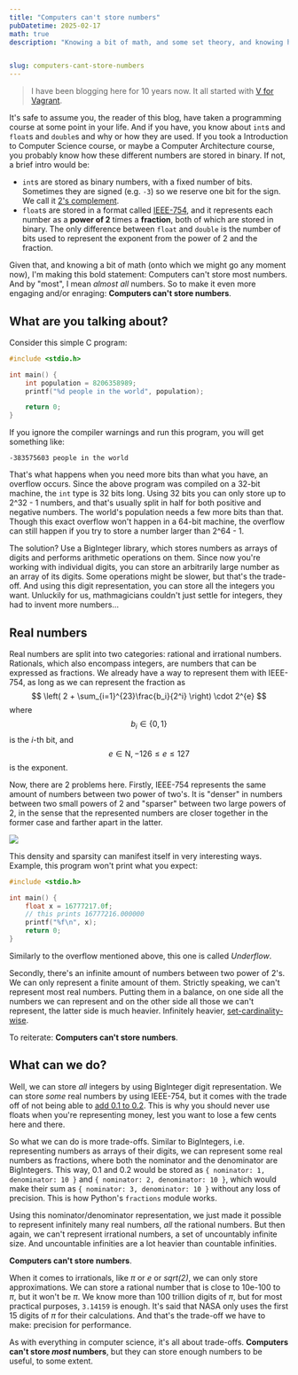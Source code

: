 ```yaml
---
title: "Computers can't store numbers"
pubDatetime: 2025-02-17
math: true
description: "Knowing a bit of math, and some set theory, and knowing how computers store numbers, I'm making this bold statement: Computers can't store most numbers. And by \"most\", I mean almost all numbers. So to make it even more engaging and/or enraging: Computers can't store numbers"


slug: computers-cant-store-numbers
---
```


> I have been blogging here for 10 years now. It all started with [V for Vagrant](/posts/v-for-vagrant/).

It's safe to assume you, the reader of this blog, have taken a
programming course at some point in your life. And if you have, you
know about `int`s and `float`s and `double`s and why or how they are used.
If you took a Introduction to Computer Science course, or maybe a
Computer Architecture course, you probably know how these different numbers are stored
in binary. If not, a brief intro would be:
 - `int`s are stored as binary numbers, with a fixed number of bits. Sometimes
 they are signed (e.g. `-3`) so we reserve one bit for the sign. We call it [2's complement](https://en.wikipedia.org/wiki/Two%27s_complement).
 - `float`s are stored in a format called [IEEE-754](https://en.wikipedia.org/wiki/IEEE_754),
 and it represents each number as a **power of 2** times a **fraction**, both of which
 are stored in binary. The only difference between `float` and `double` is the number of bits
 used to represent the exponent from the power of 2 and the fraction.

Given that, and knowing a bit of math (onto which we might go any moment now), I'm making this
bold statement: Computers can't store most numbers. And by "most", I mean _almost all_ numbers.
So to make it even more engaging and/or enraging: **Computers can't store numbers**.

## What are you talking about?

Consider this simple C program:

```c
#include <stdio.h>

int main() {
    int population = 8206358989;
    printf("%d people in the world", population);

    return 0;
}
```

If you ignore the compiler warnings and run this program, you will get something like:

```
-383575603 people in the world
```

That's what happens when you need more bits than what you have, an overflow occurs.
Since the above program was compiled on a 32-bit machine, the `int` type is 32 bits long.
Using 32 bits you can only store up to 2^32 - 1 numbers, and that's usually split in half
for both positive and negative numbers. The world's population needs a few more bits than that.
Though this exact overflow won't happen in a 64-bit machine, the overflow can
still happen if you try to store a number larger than 2^64 - 1.

The solution? Use a BigInteger library, which stores numbers as arrays of digits and performs
arithmetic operations on them. Since now you're working with individual digits, you can store
an arbitrarily large number as an array of its digits. Some operations might be slower, but that's the trade-off.
And using this digit representation, you can store all the integers you want.
Unluckily for us, mathmagicians couldn't just settle for integers,
they had to invent more numbers...

## Real numbers
Real numbers are split into two categories: rational and irrational numbers.
Rationals, which also encompass integers, are numbers that can be expressed
as fractions. We already have a way to represent them with IEEE-754, as long as we
can represent the fraction as $$ \left( 2 + \sum_{i=1}^{23}\frac{b_i}{2^i} \right) \cdot 2^{e} $$
where $$ b_i \in \lbrace 0, 1 \rbrace $$ is the _i_-th bit, and
$$ e \in \mathrm{N},  -126 \leqslant e\leqslant 127 $$ is the exponent.

Now, there are 2 problems here. Firstly, IEEE-754 represents the same amount of numbers between two power of two's.
It is "denser" in numbers between two small powers of 2 and "sparser" between two large powers of 2, in the sense that
the represented numbers are closer together in the former case and farther apart in the latter.

![](https://cdn.masto.host/socialjvnsca/media_attachments/files/109/841/543/718/147/188/original/50ef83b5011afb0f.png)

This density and sparsity can manifest itself in very interesting ways. Example, this program won't print what you expect:

```c
#include <stdio.h>

int main() {
    float x = 16777217.0f;
    // this prints 16777216.000000
    printf("%f\n", x);
    return 0;
}
```

Similarly to the overflow mentioned above, this one is called *Underflow*.

Secondly, there's an infinite amount of numbers between two power of 2's. We can only represent a finite amount of them.
Strictly speaking, we can't represent most real numbers. Putting them in a balance, on one side all the numbers we can represent
and on the other side all those we can't represent, the latter side is much heavier. Infinitely heavier, [set-cardinality-wise](https://en.wikipedia.org/wiki/Cardinality).

To reiterate: **Computers can't store numbers**.

## What can we do?
Well, we can store _all_ integers by using BigInteger digit representation. We can store _some_ real numbers by using IEEE-754,
but it comes with the trade off of not being able to [add 0.1 to 0.2](https://0.30000000000000004.com/). This is why you should
never use floats when you're representing money, lest you want to lose a few cents here and there.

So what we can do is more trade-offs. Similar to BigIntegers, i.e. representing numbers as arrays of their digits,
we can represent some real numbers as fractions, where both the nominator and the denominator are BigIntegers. This way,
0.1 and 0.2 would be stored as `{ nominator: 1, denominator: 10 }` and `{ nominator: 2, denominator: 10 }`, which
would make their sum as `{ nominator: 3, denominator: 10 }` without any loss of precision. This is how Python's `fractions` module works.

Using this nominator/denominator representation, we just made it possible to represent infinitely many real numbers, _all_ the rational numbers.
But then again, we can't represent irrational numbers, a set of uncountably infinite size.
And uncountable infinities are a lot heavier than countable infinities.

**Computers can't store numbers**.

When it comes to irrationals, like _π_ or _e_ or _sqrt(2)_, we can only store approximations. We can store a
rational number that is close to 10e-100 to _π_, but it won't be _π_. We know more than 100 trillion digits of _π_,
but for most practical purposes, `3.14159` is enough. It's said that NASA only uses the first 15 digits of _π_ for their calculations.
And that's the trade-off we have to make: precision for performance.

As with everything in computer science, it's all about trade-offs. **Computers can't store _most_ numbers**, but they can store enough numbers to be useful, to some extent.
